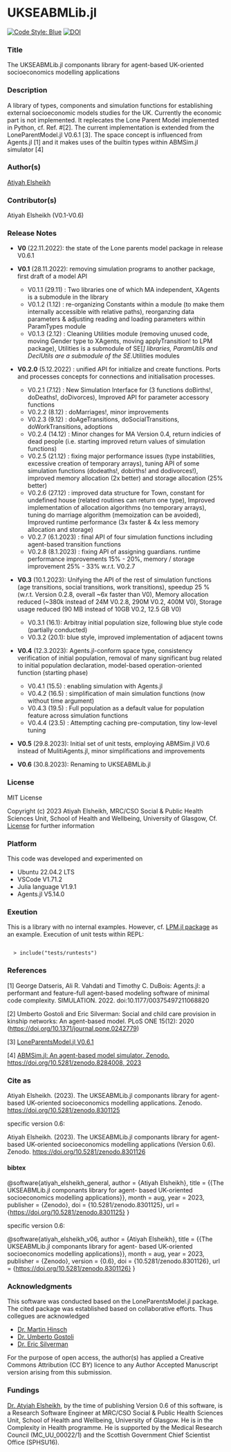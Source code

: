 # UKSEABMLib.jl 

[![Code Style: Blue](https://img.shields.io/badge/code%20style-blue-4495d1.svg)](https://github.com/invenia/BlueStyle)
[![DOI](https://zenodo.org/badge/DOI/10.5281/zenodo.8301125.svg)](https://doi.org/10.5281/zenodo.8301125)

### Title 

The UKSEABMLib.jl componants library for agent-based UK-oriented socioeconomics modelling applications   

### Description 

A library of types, components and simulation functions for establishing external socioeconomic models studies for the UK. Currently the economic part is not implemented. It replecates the Lone Parent Model implemented in Python, cf. Ref. #[2]. The current implementation is extended from the LoneParentModel.jl V0.6.1 [3]. The space concept is influenced from Agents.jl [1] and it makes uses of the builtin types within ABMSim.jl simulator [4]  

### Author(s) 
[Atiyah Elsheikh](https://www.gla.ac.uk/schools/healthwellbeing/staff/atiyahelsheikh/)

### Contributor(s)  
Atiyah Elsheikh (V0.1-V0.6) 

### Release Notes 
- **V0** (22.11.2022): the state of the Lone parents model package in release V0.6.1

- **V0.1** (28.11.2022): removing simulation programs to another package, first draft of a model API 
   - V0.1.1 (29.11) : Two libraries one of which MA independent, XAgents is a submodule in the library   
   - V0.1.2 (1.12)  : re-organizing Constants within a module (to make them internally accessible with relative paths), reorganzing data parameters & adjusting reading and loading parameters within ParamTypes module
   - V0.1.3 (2.12)  : Cleaning Utilities module (removing unused code, moving Gender type to XAgents, moving applyTransition! to LPM package), Utilities is a submodule of SE[*] libraries, ParamUtils and DeclUtils are a submodule of the SE*.Utilities modules 

- **V0.2.0** (5.12.2022) : unified API for initialize and create functions. Ports and processes concepts for connections and initialisation processes. 

   - V0.2.1  (7.12) : New Simulation Interface for (3 functions doBirths!, doDeaths!, doDivorces), Improved API for parameter accessory functions
   - V0.2.2  (8.12) : doMarriages!, minor improvements 
   - V0.2.3  (9.12) : doAgeTransitions, doSocialTransitions, doWorkTransitions, adoptions
   - V0.2.4  (14.12) : Minor changes for MA Version 0.4, return indicies of dead people (i.e. starting improved return values of simulation functions)
   - V0.2.5  (21.12) : fixing major performance issues (type instabilities, excessive creation of temporary arrays), tuning API of some simulation functions (dodeaths!, dobirths! and dodivorces!), improved memory allocation (2x better) and storage allocation (25% better)
   - V0.2.6 (27.12)  : improved data structure for Town, constant for undefined house (related routines can return one type), Improved implementation of allocation algorithms (no temporary arrays), tuning do marriage algorithm (memoization can be avoided), Improved runtime performance (3x faster & 4x less memory allocation and storage) 
   - V0.2.7 (6.1.2023) : final API of four simulation functions including agent-based transition functions 
   - V0.2.8 (8.1.2023) : fixing API of assigning guardians. runtime performance improvements 15% - 20%, memory / storage improvement 25% - 33% w.r.t. V0.2.7
     
- **V0.3** (10.1.2023): Unifying the API of the rest of simulation functions (age transitions, social transitions, work transitions), speedup 25 % (w.r.t. Version 0.2.8, overall ~6x faster than V0), Memory allocation reduced (~380k instead of 24M V0.2.8, 290M V0.2, 400M V0), Storage usage reduced (90 MB instead of 10GB V0.2, 12.5 GB V0) 
   - V0.3.1 (16.1): Arbitray initial population size, following blue style code (partially conducted)  
   - V0.3.2 (20.1): blue style, improved implementation of adjacent towns
     
- **V0.4** (12.3.2023): Agents.jl-conform space type, consistency verification of initial population, removal of many significant bug related to initial population declaration, model-based operation-oriented function (starting phase) 
   - V0.4.1 (15.5) : enabling simulation with Agents.jl  
   - V0.4.2 (16.5) : simplification of main simulation functions (now without time argument)
   - V0.4.3 (19.5) : Full population as a default value for population feature across simulation functions 
   - V0.4.4 (23.5) : Attempting caching pre-computation, tiny low-level tuning

- **V0.5** (29.8.2023): Initial set of unit tests, employing ABMSim.jl V0.6 instead of MulitiAgents.jl, minor simplifications and improvements
- **V0.6** (30.8.2023): Renaming to UKSEABMLib.jl 
 
 ### License
MIT License

Copyright (c) 2023 Atiyah Elsheikh, MRC/CSO Social & Public Health Sciences Unit, School of Health and Wellbeing, University of Glasgow, Cf. [License](https://github.com/MRC-CSO-SPHSU/UKSEABMLib.jl/blob/master/LICENSE) for further information 

### Platform 
This code was developed and experimented on 
- Ubuntu 22.04.2 LTS
- VSCode V1.71.2
- Julia language V1.9.1
- Agents.jl V5.14.0

### Exeution 

This is a library with no internal examples. However, cf. [LPM.jl package](https://github.com/MRC-CSO-SPHSU/LPM.jl) as an example. Execution of unit tests within REPL: 

<code>  
  > include("tests/runtests")
</code> 

### References

[1] George Datseris, Ali R. Vahdati and Timothy C. DuBois: Agents.jl: a performant and feature-full agent-based modeling software of minimal code complexity. SIMULATION. 2022. doi:10.1177/00375497211068820 

[2] Umberto Gostoli and Eric Silverman: Social and child care provision in kinship networks: An agent-based model. PLoS ONE 15(12): 2020 (https://doi.org/10.1371/journal.pone.0242779) 

[3] [LoneParentsModel.jl V0.6.1](https://archive.softwareheritage.org/browse/origin/directory/?branch=refs/tags/V0.6.1&origin_url=https://github.com/MRC-CSO-SPHSU/LoneParentsModel.jl&snapshot=7b7095bbf44a61414ed6d1abec7861c162a10e60) 

[4] [ABMSim.jl: An agent-based model simulator. Zenodo. https://doi.org/10.5281/zenodo.8284008, 2023](https://github.com/MRC-CSO-SPHSU/ABMSim.jl/blob/master/README.md)

### Cite as 

Atiyah Elsheikh. (2023). The UKSEABMLib.jl componants library for agent-based UK-oriented socioeconomics modelling applications. Zenodo. https://doi.org/10.5281/zenodo.8301125

specific version 0.6: 

Atiyah Elsheikh. (2023). The UKSEABMLib.jl componants library for agent-based UK-oriented socioeconomics modelling applications (Version 0.6). Zenodo. https://doi.org/10.5281/zenodo.8301126

#### bibtex

@software{atiyah_elsheikh_general,
  author       = {Atiyah Elsheikh},
  title        = {{The UKSEABMLib.jl componants library for agent- 
                   based UK-oriented socioeconomics modelling
                   applications}},
  month        = aug,
  year         = 2023,
  publisher    = {Zenodo},
  doi          = {10.5281/zenodo.8301125},
  url          = {https://doi.org/10.5281/zenodo.8301125}
}

specific version 0.6:

@software{atiyah_elsheikh_v06,
  author       = {Atiyah Elsheikh},
  title        = {{The UKSEABMLib.jl componants library for agent- 
                   based UK-oriented socioeconomics modelling
                   applications}},
  month        = aug,
  year         = 2023,
  publisher    = {Zenodo},
  version      = {0.6},
  doi          = {10.5281/zenodo.8301126},
  url          = {https://doi.org/10.5281/zenodo.8301126}
}

### Acknowledgments 

This software was conducted based on the LoneParentsModel.jl package. The cited package was established based on collaborative efforts. Thus collegues are acknowledged 

- [Dr. Martin Hinsch](https://www.gla.ac.uk/schools/healthwellbeing/staff/martinhinsch/)
- [Dr. Umberto Gostoli](https://www.gla.ac.uk/schools/healthwellbeing/staff/umbertogostoli/)
- [Dr. Eric Silverman](https://www.gla.ac.uk/schools/healthwellbeing/staff/ericsilverman/) 

For the purpose of open access, the author(s) has applied a Creative Commons Attribution (CC BY) licence to any Author Accepted Manuscript version arising from this submission.

### Fundings 

[Dr. Atyiah Elsheikh](https://www.gla.ac.uk/schools/healthwellbeing/staff/atiyahelsheikh/), by the time of publishing Version 0.6 of this software, is a Research Software Engineer at MRC/CSO Social & Public Health Sciences Unit, School of Health and Wellbeing, University of Glasgow. He is in the Complexity in Health programme. He is supported  by the Medical Research Council (MC_UU_00022/1) and the Scottish Government Chief Scientist Office (SPHSU16). 
